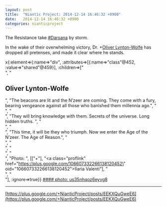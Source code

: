 ```yaml
---
layout: post
title:  "Niantic Project: 2014-12-14 16:46:32 +0900"
date:   2014-12-14 16:46:32 +0900
categories: nianticproject
---
```

The Resistance take [#Darsana](https://plus.google.com/s/%23Darsana "") by storm.

In the wake of their overwhelming victory, Dr. +[Oliver Lynton-Wolfe](https://plus.google.com/108200572857719809031 "") has dropped all pretenses, and made it clear where he stands.

x{:element=>{:name=>"div", :attributes=>[{:name=>"class"@452, :value=>"shared"@459}], :children=>["<br />", "<h2>Oliver Lynton-Wolfe</h2>", "The beacons are lit and the N’zeer are coming. They come with a fury, bearing vengeance against all those who banished them millennia ago.", "<br />", "<br />", "They will bring knowledge with them. Secrets of the universe. Long hidden truths. ", "<br />", "<br />", "This time, it will be they who triumph. Now we enter the Age of the N’zeer. The Age of Reason.", "<br />", "<br />", "<br />", "<br />", "Photo: ", [["+"], "<a class=\"proflink\" href=\"https://plus.google.com/106607332266138120452\" oid=\"106607332266138120452\">Ilaria Valenti</a>"], "<br />", "<br />"], :ignore=>true}}
[#### photo: us35nhqoz6eyvg8](https://lh4.googleusercontent.com/-SVKNPVyfYVY/VI0-PcgHYbI/AAAAAAAAAXY/NdtQdvAbIfU/IMG_20141213_180029.jpg "")
- - -
[https://plus.google.com/+NianticProject/posts/EEKXQuGweE6](https://plus.google.com/+NianticProject/posts/EEKXQuGweE6)
